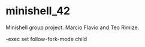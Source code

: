 # minishell_42
Minishell group project. Marcio Flavio and Teo Rimize.

-exec set follow-fork-mode child 